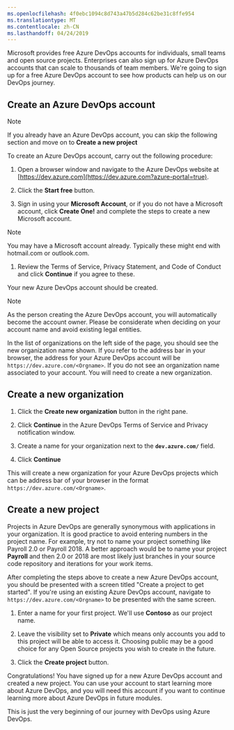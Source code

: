 ```yaml
---
ms.openlocfilehash: 4f0ebc1094c8d743a47b5d284c62be31c8ffe954
ms.translationtype: MT
ms.contentlocale: zh-CN
ms.lasthandoff: 04/24/2019
---
```

Microsoft provides free Azure DevOps accounts for individuals, small teams and open source projects. Enterprises can also sign up for Azure DevOps accounts that can scale to thousands of team members. We're going to sign up for a free Azure DevOps account to see how products can help us on our DevOps journey.

## <a name="create-an-azure-devops-account"></a>Create an Azure DevOps account

> [!NOTE]
> If you already have an Azure DevOps account, you can skip the following section and move on to **Create a new project**

To create an Azure DevOps account, carry out the following procedure:

1. Open a browser window and navigate to the Azure DevOps website at [https://dev.azure.com](https://dev.azure.com?azure-portal=true).

1. Click the **Start free** button.

1. Sign in using your **Microsoft Account**, or if you do not have a Microsoft account, click **Create One!** and complete the steps to create a new Microsoft account.

> [!NOTE]
> You may have a Microsoft account already. Typically these might end with hotmail.com or outlook.com.

1. Review the Terms of Service, Privacy Statement, and Code of Conduct and click **Continue** if you agree to these.

Your new Azure DevOps account should be created. 

> [!NOTE]
> As the person creating the Azure DevOps account, you will automatically become the account owner. Please be considerate when deciding on your account name and avoid existing legal entities.

In the list of organizations on the left side of the page, you should see the new organization name shown. If you refer to the address bar in your browser, the address for your Azure DevOps account will be `https://dev.azure.com/<Orgname>`. If you do not see an organization name associated to your account. You will need to create a new organization.

## <a name="create-a-new-organization"></a>Create a new organization

1. Click the **Create new organization** button in the right pane.

1. Click **Continue** in the Azure DevOps Terms of Service and Privacy notification window.

1. Create a name for your organization next to the **`dev.azure.com/`** field.

1. Click **Continue**

This will create a new organization for your Azure DevOps projects which can be address bar of your browser in the format `https://dev.azure.com/<Orgname>`.

## <a name="create-a-new-project"></a>Create a new project

Projects in Azure DevOps are generally synonymous with applications in your organization. It is good practice to avoid entering numbers in the project name. For example, try not to name your project something like Payroll 2.0 or Payroll 2018. A better approach would be to name your project **Payroll** and then 2.0 or 2018 are most likely just branches in your source code repository and iterations for your work items.

After completing the steps above to create a new Azure DevOps account, you should be presented with a screen titled "Create a project to get started". If you're using an existing Azure DevOps account, navigate to `https://dev.azure.com/<Orgname>` to be presented with the same screen.

1. Enter a name for your first project. We'll use **Contoso** as our project name.

1. Leave the visibility set to **Private** which means only accounts you add to this project will be able to access it. Choosing public may be a good choice for any Open Source projects you wish to create in the future.

1. Click the **Create project** button.

Congratulations! You have signed up for a new Azure DevOps account and created a new project. You can use your account to start learning more about Azure DevOps, and you will need this account if you want to continue learning more about Azure DevOps in future modules.

This is just the very beginning of our journey with DevOps using Azure DevOps.
